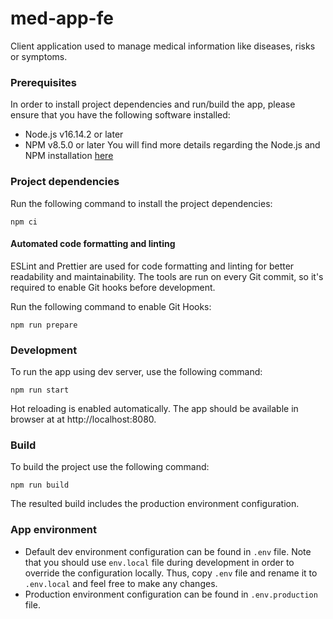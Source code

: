 # med-app-fe
Client application used to manage medical information like diseases, risks or symptoms.

### Prerequisites

In order to install project dependencies and run/build the app, please ensure that you have the following software installed:
- Node.js v16.14.2 or later
- NPM v8.5.0 or later
You will find more details regarding the Node.js and NPM installation [here](https://docs.npmjs.com/downloading-and-installing-node-js-and-npm)

### Project dependencies
Run the following command to install the project dependencies:
```
npm ci 
```
#### Automated code formatting and linting

ESLint and Prettier are used for code formatting and linting for better readability and maintainability. The tools are run on every Git commit, so it's required to enable Git hooks before development.

Run the following command to enable Git Hooks: 
```
npm run prepare
```

### Development
To run the app using dev server, use the following command:
```
npm run start
```
Hot reloading is enabled automatically. The app should be available in browser at at http://localhost:8080.

### Build
To build the project use the following command:
```
npm run build
```
The resulted build includes the production environment configuration.

### App environment
- Default dev environment configuration can be found in `.env` file. Note that you should use `env.local` file during development in order to override the configuration locally. Thus, copy `.env` file and rename it to `.env.local` and feel free to make any changes.
- Production environment configuration can be found in `.env.production` file.
